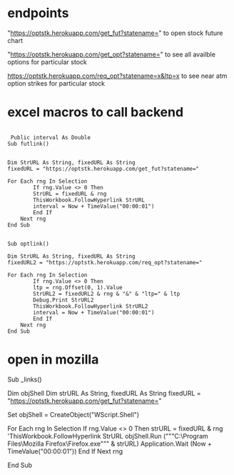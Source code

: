

# endpoints

"https://optstk.herokuapp.com/get_fut?statename="
to open stock future chart

"https://optstk.herokuapp.com/get_opt?statename="
to see all availble options for particular stock

https://optstk.herokuapp.com/req_opt?statename=x&ltp=x
to see near atm option strikes for particular stock


# excel macros to call backend

```

 Public interval As Double
Sub futlink()


Dim StrURL As String, fixedURL As String
fixedURL = "https://optstk.herokuapp.com/get_fut?statename="

For Each rng In Selection
        If rng.Value <> 0 Then
        StrURL = fixedURL & rng
        ThisWorkbook.FollowHyperlink StrURL
        interval = Now + TimeValue("00:00:01")
        End If
    Next rng
End Sub


Sub optlink()

Dim StrURL As String, fixedURL As String
fixedURL2 = "https://optstk.herokuapp.com/req_opt?statename="

For Each rng In Selection
        If rng.Value <> 0 Then
        ltp = rng.Offset(0, 1).Value
        StrURL2 = fixedURL2 & rng & "&" & "ltp=" & ltp
        Debug.Print StrURL2
        ThisWorkbook.FollowHyperlink StrURL2
        interval = Now + TimeValue("00:00:01")
        End If
    Next rng
End Sub

```

# open in mozilla
Sub _links()
 
Dim objShell
Dim strURL As String, fixedURL As String
fixedURL = "https://optstk.herokuapp.com/get_fut?statename="

Set objShell = CreateObject("WScript.Shell")


For Each rng In Selection
        If rng.Value <> 0 Then
        strURL = fixedURL & rng
        'ThisWorkbook.FollowHyperlink StrURL
        objShell.Run ("""C:\Program Files\Mozilla Firefox\Firefox.exe""" & strURL)
        Application.Wait (Now + TimeValue("00:00:01"))
        End If
    Next rng

End Sub

